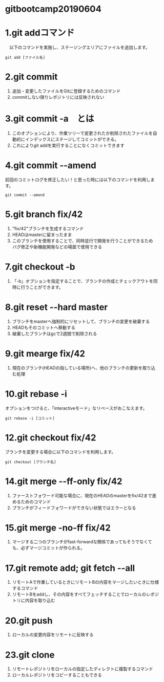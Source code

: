 # gitbootcamp20190604

# 1.git addコマンド

　以下のコマンドを実施し、ステージングエリアにファイルを追加します。

    git add [ファイル名]

# 2.git commit
  1. 追加・変更したファイルをGitに登録するためのコマンド
  1. commitしない限りレポジトリには反映されない

# 3.git commit -a　とは
  1. このオプションにより、作業ツリーで変更されたか削除されたファイルを自動的にインデックスにステージしてコミットができる。  
  1. これによりgit addを実行することになくコミットできます

# 4.git commit --amend

前回のコミットログを修正したい！と思った時には以下のコマンドを利用します。

    git commit --amend

# 5.git branch fix/42
  1. "fix/42"ブランチを生成するコマンド
  1. HEADはmasterに留まったまま
  1. このブランチを使用することで、同時並行で開発を行うことができるため　バグ修正や新機能開発などの場面で使用できる

# 7.git checkout -b
  1. 「-b」オプションを指定することで、ブランチの作成とチェックアウトを同時に行うことができます。

# 8.git reset --hard master
  1. ブランチをmasterへ強制的にリセットして、ブランチの変更を破棄する
  1. HEADもそのコミットへ移動する
  1. 破棄したブランチはgcで2週間で削除される

# 9.git mearge fix/42
  1. 現在のブランチ(HEADの指している場所)へ、他のブランチの更新を取り込む処理

# 10.git rebase -i

オプションをつけると、「interactiveモード」なリベースがおこなえます。

    git rebase -i [コミット]

# 12.git checkout fix/42

ブランチを変更する場合に以下のコマンドを利用します。

    git checkout [ブランチ名]


# 14.git merge --ff-only fix/42
  1. ファーストフォワード可能な場合に、現在のHEADのmasterをfix/42まで進めるためのコマンド
  1. ブランチがフィードフォワードができない状態ではエラーとなる

# 15.git merge -no-ff fix/42
  1. マージする二つのブランチがfast-forwardな関係であってもそうでなくても、必ずマージコミットが作られる。


# 17.git remote add; git fetch --all
  1. リモートAで作業しているときにリモートBの内容をマージしたいときに仕様するコマンド
  1. リモートBをaddし、その内容をすべてフェッチすることでローカルのレポジトリに内容を取り込む

# 20.git push
  1. ローカルの変更内容をリモートに反映する

# 23.git clone
  1. リモートレポジトリをローカルの指定したディレクトに複製するコマンド
  1. ローカルレポジトリをコピーすることもできる


